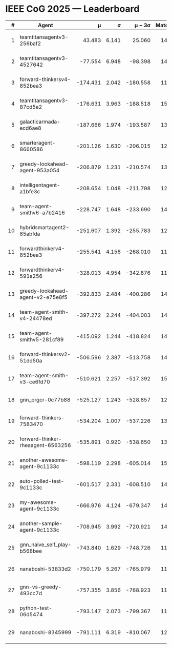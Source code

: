 # IEEE CoG 2025 — Leaderboard

| # | Agent | μ | σ | μ − 3σ | Matches | Updated |
|---:|---|---:|---:|---:|---:|---|
| 1 | teamtitansagentv3-256baf2 | 43.483 | 6.141 | 25.060 | 14698 | 2025-08-22 08:19 |
| 2 | teamtitansagentv3-4527642 | -77.554 | 6.948 | -98.398 | 14092 | 2025-08-22 08:19 |
| 3 | forward-thinkersv4-852bea3 | -174.431 | 2.042 | -180.558 | 11438 | 2025-08-22 08:19 |
| 4 | teamtitansagentv3-87cd5e2 | -176.631 | 3.963 | -188.518 | 15246 | 2025-08-22 08:19 |
| 5 | galacticarmada-ecd6ae8 | -187.666 | 1.974 | -193.587 | 13620 | 2025-08-22 08:19 |
| 6 | smarteragent-8660586 | -201.126 | 1.630 | -206.015 | 12151 | 2025-08-22 08:19 |
| 7 | greedy-lookahead-agent-953a054 | -206.879 | 1.231 | -210.574 | 13832 | 2025-08-22 08:19 |
| 8 | intelligentagent-a1bfe3c | -208.654 | 1.048 | -211.798 | 12269 | 2025-08-22 08:19 |
| 9 | team-agent-smithv6-a7b2416 | -228.747 | 1.648 | -233.690 | 14140 | 2025-08-22 08:19 |
| 10 | hybridsmartagent2-85abfda | -251.607 | 1.392 | -255.783 | 12813 | 2025-08-22 08:19 |
| 11 | forwardthinkerv4-852bea3 | -255.541 | 4.156 | -268.010 | 11687 | 2025-08-22 08:19 |
| 12 | forwardthinkerv4-591a256 | -328.013 | 4.954 | -342.876 | 11884 | 2025-08-22 08:19 |
| 13 | greedy-lookahead-agent-v2-e75e8f5 | -392.833 | 2.484 | -400.286 | 14172 | 2025-08-22 08:19 |
| 14 | team-agent-smith-v4-24478ed | -397.272 | 2.244 | -404.003 | 14902 | 2025-08-22 08:19 |
| 15 | team-agent-smithv5-281cf89 | -415.092 | 1.244 | -418.824 | 14320 | 2025-08-22 08:19 |
| 16 | forward-thinkersv2-51dd50a | -506.596 | 2.387 | -513.758 | 14148 | 2025-08-22 08:19 |
| 17 | team-agent-smith-v3-ce6fd70 | -510.621 | 2.257 | -517.392 | 15622 | 2025-08-22 08:19 |
| 18 | gnn_prgcr-0c77b88 | -525.127 | 1.243 | -528.857 | 12910 | 2025-08-22 08:19 |
| 19 | forward-thinkers-7583470 | -534.204 | 1.007 | -537.226 | 13440 | 2025-08-22 08:19 |
| 20 | forward-thinker-rheaagent-6563256 | -535.891 | 0.920 | -538.650 | 13908 | 2025-08-22 08:19 |
| 21 | another-awesome-agent-9c1133c | -598.119 | 2.298 | -605.014 | 15140 | 2025-08-22 08:19 |
| 22 | auto-polled-test-9c1133c | -601.517 | 2.331 | -608.510 | 14240 | 2025-08-22 08:19 |
| 23 | my-awesome-agent-9c1133c | -666.976 | 4.124 | -679.347 | 14420 | 2025-08-22 08:19 |
| 24 | another-sample-agent-9c1133c | -708.945 | 3.992 | -720.921 | 14380 | 2025-08-22 08:19 |
| 25 | gnn_naive_self_play-b568bee | -743.840 | 1.629 | -748.726 | 11380 | 2025-08-22 08:19 |
| 26 | nanaboshi-53833d2 | -750.179 | 5.267 | -765.979 | 11080 | 2025-08-22 08:19 |
| 27 | gnn-vs-greedy-493cc7d | -757.355 | 3.856 | -768.923 | 11740 | 2025-08-22 08:19 |
| 28 | python-test-06d5474 | -793.147 | 2.073 | -799.367 | 11800 | 2025-08-22 08:19 |
| 29 | nanaboshi-8345999 | -791.111 | 6.319 | -810.067 | 12150 | 2025-08-22 08:19 |
